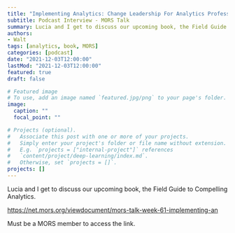 ```yaml
---
title: "Implementing Analytics: Change Leadership For Analytics Professionals"
subtitle: Podcast Interview - MORS Talk
summary: Lucia and I get to discuss our upcoming book, the Field Guide to Compelling Analytics.
authors:
- Walt
tags: [analytics, book, MORS]
categories: [podcast]
date: "2021-12-03T12:00:00"
lastMod: "2021-12-03T12:00:00"
featured: true
draft: false

# Featured image
# To use, add an image named `featured.jpg/png` to your page's folder. 
image:
  caption: ""
  focal_point: ""

# Projects (optional).
#   Associate this post with one or more of your projects.
#   Simply enter your project's folder or file name without extension.
#   E.g. `projects = ["internal-project"]` references 
#   `content/project/deep-learning/index.md`.
#   Otherwise, set `projects = []`.
projects: []
---
```


Lucia and I get to discuss our upcoming book, the Field Guide to Compelling Analytics.

https://net.mors.org/viewdocument/mors-talk-week-61-implementing-an

Must be a MORS member to access the link.